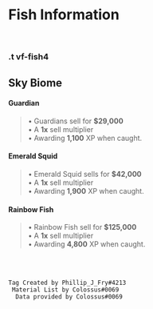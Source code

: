 # ____Fish Information____<br><br>
### .t vf-fish4
## Sky Biome<br>
#### ____Guardian____<br>
> • Guardians sell for __$29,000__<br>
> • A __1x__ sell multiplier<br>
> • Awarding __1,100__ XP when caught.<br>

#### ____Emerald Squid____<br>
> • Emerald Squid sells for __$42,000__<br>
> • A __1x__ sell multiplier<br>
> • Awarding __1,900__ XP when caught.<br>

#### ____Rainbow Fish____<br>
> • Rainbow Fish sell for __$125,000__<br>
> • A __1x__ sell multiplier<br>
> • Awarding __4,800__ XP when caught.<br>


<br><br>
  ```
Tag Created by Phillip_J_Fry#4213
   Material List by Colossus#0069
    Data provided by Colossus#0069
```
